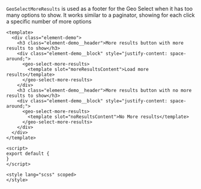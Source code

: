 `GeoSelectMoreResults` is used as a footer for the Geo Select when it has
too many options to show. It works similar to a paginator, showing for each click
a specific number of more options

```vue
<template>
  <div class="element-demo">
    <h3 class="element-demo__header">More results button with more results to show</h3>
    <div class="element-demo__block" style="justify-content: space-around;">
      <geo-select-more-results>
        <template slot="moreResultsContent">Load more results</template>
      </geo-select-more-results>
    </div>
    <h3 class="element-demo__header">More results button with no more results to show</h3>
    <div class="element-demo__block" style="justify-content: space-around;">
      <geo-select-more-results>
        <template slot="noResultsContent">No More results</template>
      </geo-select-more-results>
    </div>
  </div>
</template>

<script>
export default {
}
</script>

<style lang="scss" scoped>
</style>
```
